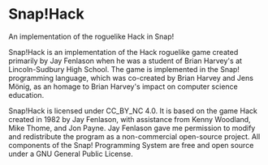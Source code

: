 # Snap!Hack
An implementation of the roguelike Hack in Snap!

Snap!Hack is an implementation of the Hack roguelike game created primarily by Jay Fenlason when he was a student of Brian Harvey's at Lincoln-Sudbury High School. The game is implemented in the Snap! programming language, which was co-created by Brian Harvey and Jens M&ouml;nig, as an homage to Brian Harvey's impact on computer science education.

Snap!Hack is licensed under CC_BY_NC 4.0. It is based on the game Hack created in 1982 by Jay Fenlason, with assistance from Kenny Woodland, Mike Thome, and Jon Payne. Jay Fenlason gave me permission to modify and redistribute the program as a non-commercial open-source project. All components of the Snap! Programming System are free and open source under a GNU General Public License.
